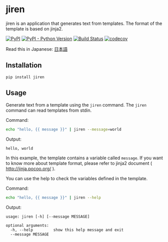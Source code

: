 # jiren

jiren is an application that generates text from templates. The format of the template is based on jinja2.

[![PyPI](https://img.shields.io/pypi/v/jiren.svg)](https://pypi.org/project/jiren/)
[![PyPI - Python Version](https://img.shields.io/pypi/pyversions/jiren.svg)](https://pypi.org/project/jiren/)
[![Build Status](https://travis-ci.com/speg03/jiren.svg?branch=master)](https://travis-ci.com/speg03/jiren)
[![codecov](https://codecov.io/gh/speg03/jiren/branch/master/graph/badge.svg)](https://codecov.io/gh/speg03/jiren)

Read this in Japanese: [日本語](https://github.com/speg03/jiren/blob/master/README.ja.md)

## Installation

```sh
pip install jiren
```

## Usage

Generate text from a template using the `jiren` command. The `jiren` command can read templates from stdin.

Command:
```sh
echo "hello, {{ message }}" | jiren --message=world
```
Output:
```
hello, world
```

In this example, the template contains a variable called `message`. If you want to know more about template format, please refer to jinja2 document ( http://jinja.pocoo.org/ ).

You can use the help to check the variables defined in the template.

Command:
```sh
echo "hello, {{ message }}" | jiren --help
```
Output:
```
usage: jiren [-h] [--message MESSAGE]

optional arguments:
  -h, --help         show this help message and exit
  --message MESSAGE
```
